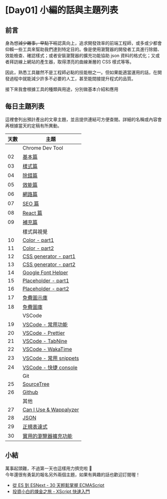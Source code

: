 # [Day01] 小編的話與主題列表

## 前言

身為想~~減少雜事，早點下班~~認真向上，追求開發效率的前端工程師，或多或少都會仰賴一些工具來幫助我們達到特定目的。像是使用瀏覽器的開發者工具進行除錯、效能檢查、確認樣式；或者安裝瀏覽器的擴充功能協助 json 資料的格式化；又或者拜訪線上網站的產生器，取得漂亮的曲線漸層的 CSS 樣式等等。

因此，熟悉工具雖然不是工程師必點的技能樹之一。但如果能適當運用的話，在開發過程中就能減少許多不必要的人工，甚至能間接提升程式的品質。

接下來我會根據工具的種類與用途，分別做基本介紹和應用

## 每日主題列表

這裡會列出預計產出的文章主題，並且提供連結可方便查閱。詳細的名稱或內容會再根據當天的定稿有所異動。

| 天數 | 主題                       |
| ---- | -------------------------- |
|      | Chrome Dev Tool            |
| 02   | [基本篇]()                 |
| 03   | [樣式篇]()                 |
| 04   | [除錯篇]()                 |
| 05   | [效能篇]()                 |
| 06   | [網路篇]()                 |
| 07   | [SEO 篇]()                 |
| 08   | [React 篇]()               |
| 09   | [補充篇]()                 |
|      | 樣式與視覺                 |
| 10   | [Color - part1]()          |
| 11   | [Color - part2]()          |
| 12   | [CSS generator - part1]()  |
| 13   | [CSS generator - part2]()  |
| 14   | [Google Font Helper]()     |
| 15   | [Placeholder - part1]()    |
| 16   | [Placeholder - part2]()    |
| 17   | [免費圖示庫]()             |
| 18   | [免費圖庫]()               |
|      | VSCode                     |
| 19   | [VSCode - 常用功能]()      |
| 20   | [VSCode - Prettier]()      |
| 21   | [VSCode - TabNine]()       |
| 22   | [VSCode - WakaTime]()      |
| 23   | [VSCode - 常用 snippets]() |
| 24   | [VSCode - 快捷 console]()  |
|      | Git                        |
| 25   | [SourceTree]()             |
| 26   | [Github]()                 |
|      | 其他                       |
| 27   | [Can I Use & Wappalyzer]() |
| 28   | [JSON]()                   |
| 29   | [正規表達式]()             |
| 30   | [實用的瀏覽器擴充功能]()   |

## 小結

萬事起頭難，不過第一天也這樣用力擠完啦 🎉  
今年還很有勇氣的報名另外兩個主題，如果有興趣的話也歡迎訂閱喔！

- [從 ES 到 ESNext - 30 天輕鬆掌握 ECMAScript]()
- [投資小白的煉金之旅 - XScript 快速入門]()
